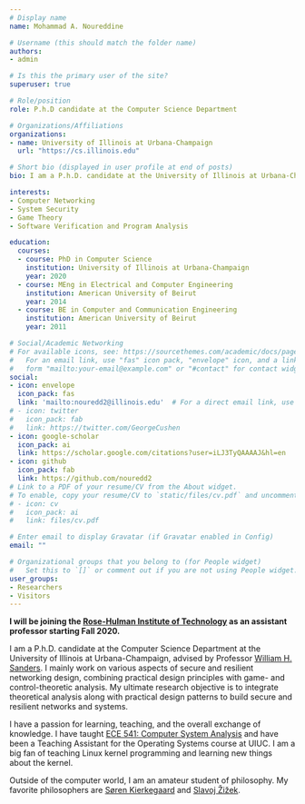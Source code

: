 ```yaml
---
# Display name
name: Mohammad A. Noureddine

# Username (this should match the folder name)
authors:
- admin

# Is this the primary user of the site?
superuser: true

# Role/position
role: P.h.D candidate at the Computer Science Department

# Organizations/Affiliations
organizations:
- name: University of Illinois at Urbana-Champaign
  url: "https://cs.illinois.edu"

# Short bio (displayed in user profile at end of posts)
bio: I am a P.h.D. candidate at the University of Illinois at Urbana-Champaign. My research interests include secure system design, computer networking, game-theory, and software verification.

interests:
- Computer Networking
- System Security
- Game Theory
- Software Verification and Program Analysis

education:
  courses:
  - course: PhD in Computer Science
    institution: University of Illinois at Urbana-Champaign
    year: 2020
  - course: MEng in Electrical and Computer Engineering
    institution: American University of Beirut
    year: 2014
  - course: BE in Computer and Communication Engineering
    institution: American University of Beirut
    year: 2011

# Social/Academic Networking
# For available icons, see: https://sourcethemes.com/academic/docs/page-builder/#icons
#   For an email link, use "fas" icon pack, "envelope" icon, and a link in the
#   form "mailto:your-email@example.com" or "#contact" for contact widget.
social:
- icon: envelope
  icon_pack: fas
  link: 'mailto:nouredd2@illinois.edu'  # For a direct email link, use "mailto:test@example.org".
# - icon: twitter
#   icon_pack: fab
#   link: https://twitter.com/GeorgeCushen
- icon: google-scholar
  icon_pack: ai
  link: https://scholar.google.com/citations?user=iLJ3TyQAAAAJ&hl=en
- icon: github
  icon_pack: fab
  link: https://github.com/nouredd2
# Link to a PDF of your resume/CV from the About widget.
# To enable, copy your resume/CV to `static/files/cv.pdf` and uncomment the lines below.
# - icon: cv
#   icon_pack: ai
#   link: files/cv.pdf

# Enter email to display Gravatar (if Gravatar enabled in Config)
email: ""

# Organizational groups that you belong to (for People widget)
#   Set this to `[]` or comment out if you are not using People widget.
user_groups:
- Researchers
- Visitors
---
```


__I will be joining the [Rose-Hulman Institute of Technology](https://www.rose-hulman.edu) as an
assistant professor starting Fall 2020.__

I am a P.h.D. candidate at the Computer Science Department at the University of Illinois at
Urbana-Champaign, advised by Professor [William H. Sanders](http://whs.crhc.illinois.edu).
I mainly work on various aspects of secure and resilient networking design, combining practical
design principles with game- and control-theoretic analysis. 
My ultimate research objective is to integrate theoretical analysis along with practical design
patterns to build secure and resilient networks and systems. 

I have a passion for learning, teaching, and the overall exchange of knowledge. I have taught [ECE
541: Computer System Analysis](https://courses.engr.illinois.edu/ece541/fa2018/) and have been a
Teaching Assistant for the Operating Systems course at UIUC. I am a big fan of teaching Linux kernel
programming and learning new things about the kernel. 

Outside of the computer world, I am an amateur student of philosophy. My favorite philosophers are
[S&oslash;ren Kierkegaard](https://plato.stanford.edu/entries/kierkegaard/) and [Slavoj
&Zcaron;i&zcaron;ek](https://www.iep.utm.edu/zizek/).
